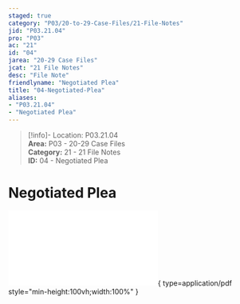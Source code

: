 ```yaml
---  
staged: true  
category: "P03/20-to-29-Case-Files/21-File-Notes"  
jid: "P03.21.04"  
pro: "P03"  
ac: "21"  
id: "04"  
jarea: "20-29 Case Files"  
jcat: "21 File Notes"  
desc: "File Note"  
friendlyname: "Negotiated Plea"  
title: "04-Negotiated-Plea"  
aliases:   
- "P03.21.04"  
- "Negotiated Plea"  
---  
```

>[!info]- Location: P03.21.04  
>**Area:** P03 - 20-29 Case Files  
>**Category:** 21 - 21 File Notes  
>**ID:** 04 - Negotiated Plea  
  
# Negotiated Plea  
  
![03-NEGOTIATED-PLEA](../../../assets/attachments/03-NEGOTIATED-PLEA.pdf){ type=application/pdf style="min-height:100vh;width:100%" }